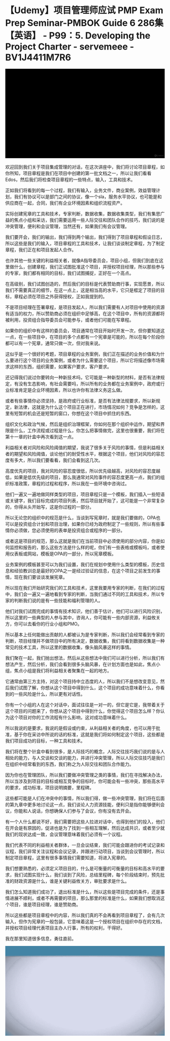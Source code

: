 # 【Udemy】项目管理师应试 PMP Exam Prep Seminar-PMBOK Guide 6  286集【英语】 - P99：5. Developing the Project Charter - servemeee - BV1J4411M7R6

![](img/a14648a95c93489965b5c3dc0d01153c_0.png)

欢迎回到我们关于项目集成管理的对话，在这次讲座中，我们将讨论项目章程，如你所知，项目章程是我们在项目中创建的第一批文档之一，所以让我们看看Edos，然后我们将检查项目章程的一些特点，输入，工具和技术。

正如我们将看到的每一个过程，我们有输入，业务文件，商业案例，效益管理计划，我们有协议可以是部门之间的协议，像一个sla，服务水平协议，也可能是和供应商在一起，合同，我们有企业环境因素和组织流程资产。

实际创建宪章的工具和技术，专家判断，数据收集，数据收集类型，我们有集思广益的焦点小组和采访，我们需要运用一些人际交往和团队合作的技巧，我们说的是冲突管理，便利和会议管理，当然还有，如果我们有会议管理。

我们要开会，我们的输出，我们得到两个输出，我们得到了项目章程和假设日志，所以这些是我们的输入，项目章程的工具和技术，让我们谈谈制定章程，为了制定章程，我们正在和项目发起人合作。

也许其他一些关键的利益相关者，就像A指导委员会，项目小组，但我们到底在这里做什么，创建章程，我们正试图批准这个项目，并授权项目经理，所以那些参与的专家，我们都有相同的目标，我们试图捕捉，正好在一个高点。

在高级别，我们试图创造的，然后我们的目标是代表赞助商行事，实现愿景，所以我们不需要真正的细节，在这一点上，这是相当高的水平，它只是框定了项目的目标，章程必须在项目之外获得授权，正如我提到的。

不是项目经理在签署章程，是项目发起人，所以我们需要有人对项目中使用的资源有适当的权力，所以赞助商必须在组织中足够高，在这个项目中，所有的资源都将被利用，投资组合指导委员会可能参与，或者他们可能在写章程。

如果你的组织中有这样的委员会，项目通常在项目开始时开发一次，但你要知道这一点，在一些项目中，在项目的多个点都有一个宪章是可能的，所以在每个阶段你都可以有一个宪章，通常只做一次，但对我来说。

这似乎是一个很好的考题，项目章程的业务案例，我们正在描述的业务价值和为什么要进行这个项目的业务案例，或者为什么需要这个项目，所以它将描述像市场需求这样的东西，组织需要，如果客户要求，客户要求。

还记得我们说过你要转向一种新技术吗，它可能是一种新型的材料，是否有法律规定，有没有生态影响，有社会需要吗，所以所有的业务都在业务案例中，政府或行业标准肯定是企业环境因素，所以也许你有法律义务这么做。

或者有些事情你必须坚持，是政府或行业标准，是否有法律法规要求，所以新规定，新法律，这就是为什么这个项目正在进行，市场情况如何？竞争是怎样的，这里有短暂的机会还是短暂的窗口，你想在这个项目中抓住的东西。

组织文化和政治气候，然后是组织治理框架，你如何在那个组织中运作，期望和界限是什么，工作流程或过程是什么，你怎么把事情做完，这里也很重要，我们将在第十一章的针盒中再次看到这一点。

利益相关者对风险和风险阈值的期望，我说了很多关于风险的事情，但是利益相关者的期望和风险阈值，谈论他们的耐受性水平，根据这个项目，他们对风险的容忍度有多大，所以我们要看看，我们会看到这几次。

高度优先的项目，我对风险的容忍度很低，所以优先级越高，对风险的容忍度越低，如果是低优先级的项目，那么我通常对风险事件的容忍度更高一点，我们的组织标准政策，章程的过程和程序，所以我在一些环境中咨询过。

他们一遍又一遍地做同样类型的项目，项目章程只是一个模板，我们插入一些短语或关键字，我们目标完成的项目列表，然后项目就开始了，这可能是一个非常复杂的，你得从头开始写，这是你过程的一部分。

所以无论您的组织中的规范是什么，当谈到写宪章时，就是我们要做的，OPA也可以是投资组合计划和项目治理，如果你已经为政府制定了一些规则，所以有些事情你必须做，您必须使用的表单是投资组合或程序的一部分。

或者这是项目的规范，那么这就是我们在当前项目中必须使用的部分内容，你是如何监控和报告的，那么这些方法是什么样的呢，你们有一些表格或模板吗，或者使用仪表板或网站，模板是OPA的一部分，所以宪章模板。

业务案例的模板甚至可以为我们设置，我们在规划中使用什么类型的模板，历史信息和经验教训总是最好的OPA之一是经过验证的信息，在这个项目之前发生的事情，现在我们要谈谈发展宪章。

所以现在我们开始研究我们的工具和技术，这里我要用专家的判断，在我们的过程中，我们会一遍又一遍地看到专家的判断，当我们通过不同的工具和技术，所以专家的判断我们说的是有一些技能和福利管理的人。

他们对我们试图完成的事情有技术知识，他们善于估计，他们可以进行风险识别，所以这里的一些典型的人参与其中，咨询人，你可能有一些内部资源，利益攸关方，你可以去看你的行业小组和PMO。

所以基本上任何能做出贡献的人都被认为是专家判断，所以我们会经常看到专家的判断，项目经理并不做项目中的所有决定，数据收集，我们将看到数据收集是一种常见的技术工具，所以这里的数据收集，像头脑风暴这样的事情。

我们聚在一起，我们抛出想法，然后从这些想法中我们可以进行分析，所以我们有想法产生，然后分析，我们会看到很多头脑风暴，在计划方面也是如此，焦点小组，焦点小组是我们将利益相关者聚集在一起的地方。

它通常由第三方主持，对这个项目持中立态度的人，所以我们不是想改变意见，然后我们试图了解，你想从这个项目中得到什么，这个项目的成功意味着什么，你看到的一些风险是什么，所以更有对话性。

你有一个小组的人在这个对话中，面试往往是一对一的，但它是它是，我带着关于这个项目的问题来了，你想从这个项目中得到什么，你觉得这个项目怎么样？你认为这个项目对你的工作流程有什么影响，这对成功意味着什么。

所以我说的是要求，我说的是假设或约束，从利益相关者的角度，也可以用于批准，基于你在采访中所说的话的标准，这就是我们将如何制定这个项目，这些都是我们项目成功的目标，一种工具和技术。

我们将在整个针盒中看到很多，是人际技巧的概念，人际交往技巧我们说的是与人相处的能力，与人交谈和交谈的能力，并进行冲突管理，所以人际交往技巧是我们在组织中经常看到的东西，我们称之为人际交往和团队合作能力。

因为你也在管理团队，所以我们要做冲突管理之类的事情，我们在寻找解决办法，所以当涉及到项目的目标或相互竞争的目标时，你可能会有一些冲突，那些高水平的要求，成功标准，项目说明摘要，里程碑。

这些都可能是人们在冲突中的事情，所以我们得，做一些冲突管理，我们将在后面的第九章中更多地讨论这一点，我们谈论人力资源技能，便利只是指你能够便利会议，你能和人说话，你想确保人们参与了会议，你有没有去开会。

有一个人什么都说不好，我们需要把这些人拉进对话中，也得到他们的投入，他们在开会是有原因的，促进也是为了找到一些相互理解，然后达成共识，或者至少就我们的现状达成一致，会议管理意味着我们必须有一个议程。

我们代表不同的利益相关者群体，一旦会议结束，我们可能会跟进你的考试记录和议程，我们非常关注议程和会议记录，并跟进行动项目，当谈到会议管理时，所以制定项目章程，这里有很多事情我们需要知道，将进入宪章的。

我们想要熟悉的，必须定义项目目的，什么是可衡量的可衡量的目标和高水平的要求，我们试图实现什么，我们谈到了风险，总结里程碑，每个阶段结束时，预先批准的财政资源是什么，谁是关键利益攸关方，审批要求是什么。

我们怎么知道我们成功了，退出标准是什么，所以这些是项目完成的条件，还是事情进展不顺利，或者不再需要的项目，那么那里的标准是什么，如果我们想取消这个项目，谁是项目经理，谁是赞助商。

所以这些都是项目章程中的内容，所以我们真的不会再看到项目章程了，会有几次输入，但作为宪章的一般包装，它意味着这是一个授权项目在组织中存在的文档，并授权项目经理代表项目主办人行事，所有的权利，干得好。

我在那里知道很多信息，勇往直前。

![](img/a14648a95c93489965b5c3dc0d01153c_2.png)
